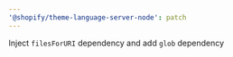 ```yaml
---
'@shopify/theme-language-server-node': patch
---
```


Inject `filesForURI` dependency and add `glob` dependency
